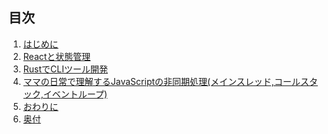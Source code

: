 <nav role="doc-toc">
  <h2>目次</h2>
  <ol>
    <li><a href="#preface">はじめに</a></li>
    <li><a href="#01-nakano">Reactと状態管理</a></li>
    <li><a href="#02-matsuda">RustでCLIツール開発</a></li>
    <li><a href="#37-midori">ママの日常で理解するJavaScriptの非同期処理(メインスレッド,コールスタック,イベントループ)</a></li>
    <li><a href="#postface">おわりに</a></li>
    <li><a href="#colophon">奥付</a></li>
  </ol>
</nav>
